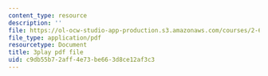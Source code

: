```yaml
---
content_type: resource
description: ''
file: https://ol-ocw-studio-app-production.s3.amazonaws.com/courses/2-627-fundamentals-of-photovoltaics-fall-2013/c9db55b72aff4e73be663d8ce12af3c3_W1Wh00CQ-Vc.pdf
file_type: application/pdf
resourcetype: Document
title: 3play pdf file
uid: c9db55b7-2aff-4e73-be66-3d8ce12af3c3
---
```

